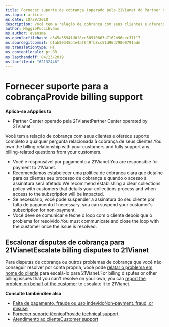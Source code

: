 ```yaml
---
title: Fornecer suporte de cobrança (operado pela 21Vianet do Partner Center)
ms.topic: article
ms.date: 10/29/2018
description: Você tem a relação de cobrança com seus clientes e oferece suporte completo a qualquer pergunta relacionada à cobrança de seus clientes.
author: MaggiePucciEvans
ms.author: evansma
ms.openlocfilehash: a345a5594fd0f8cc58910863a7162b96eec37f17
ms.sourcegitcommit: b1ab80345b4e4af649fb8cc51d96d798e0791ade
ms.translationtype: HT
ms.contentlocale: pt-BR
ms.lasthandoff: 04/23/2019
ms.locfileid: "62132446"
---
```

# <a name="provide-billing-support"></a><span data-ttu-id="e6e32-103">Fornecer suporte para a cobrança</span><span class="sxs-lookup"><span data-stu-id="e6e32-103">Provide billing support</span></span>

<span data-ttu-id="e6e32-104">**Aplica-se a**</span><span class="sxs-lookup"><span data-stu-id="e6e32-104">**Applies to**</span></span>

-   <span data-ttu-id="e6e32-105">Partner Center operado pela 21Vianet</span><span class="sxs-lookup"><span data-stu-id="e6e32-105">Partner Center operated by 21Vianet</span></span>

<span data-ttu-id="e6e32-106">Você tem a relação de cobrança com seus clientes e oferece suporte completo a qualquer pergunta relacionada à cobrança de seus clientes.</span><span class="sxs-lookup"><span data-stu-id="e6e32-106">You own the billing relationship with your customers and fully support any billing-related questions from your customers.</span></span>

-   <span data-ttu-id="e6e32-107">Você é responsável por pagamento a 21Vianet.</span><span class="sxs-lookup"><span data-stu-id="e6e32-107">You are responsible for payment to 21Vianet.</span></span>
-   <span data-ttu-id="e6e32-108">Recomendamos estabelecer uma política de cobrança clara que detalhe para os clientes seu processo de cobrança e quando o acesso à assinatura será afetado.</span><span class="sxs-lookup"><span data-stu-id="e6e32-108">We recommend establishing a clear collections policy with customers that details your collections process and when access to the subscription will be impacted.</span></span>
-   <span data-ttu-id="e6e32-109">Se necessário, você pode suspender a assinatura do seu cliente por falta de pagamento.</span><span class="sxs-lookup"><span data-stu-id="e6e32-109">If necessary, you can suspend your customer's subscription for non-payment.</span></span>
-   <span data-ttu-id="e6e32-110">Você deve se comunicar e feche o loop com o cliente depois que o problema for resolvido.</span><span class="sxs-lookup"><span data-stu-id="e6e32-110">You must communicate and close the loop with the customer once the issue is resolved.</span></span>

## <a href="" id="billingdisputes"></a><span data-ttu-id="e6e32-111">Escalonar disputas de cobrança para 21Vianet</span><span class="sxs-lookup"><span data-stu-id="e6e32-111">Escalate billing disputes to 21Vianet</span></span>

<span data-ttu-id="e6e32-112">Para disputas de cobrança ou outros problemas de cobrança que você não conseguir resolver por conta própria, você pode [relatar o problema em nome do cliente](report-problems-on-behalf-of-a-customer.md) para escalá-lo para 21Vianet.</span><span class="sxs-lookup"><span data-stu-id="e6e32-112">For billing disputes or other billing issues that you can't resolve on your own, you can [report the problem on behalf of the customer](report-problems-on-behalf-of-a-customer.md) to escalate it to 21Vianet.</span></span>

<span data-ttu-id="e6e32-113">**Consulte também**</span><span class="sxs-lookup"><span data-stu-id="e6e32-113">**See also**</span></span>

-   [<span data-ttu-id="e6e32-114">Falta de pagamento, fraude ou uso indevido</span><span class="sxs-lookup"><span data-stu-id="e6e32-114">Non-payment, fraud, or misuse</span></span>](non-payment-fraud-or-misuse.md)
-   [<span data-ttu-id="e6e32-115">Fornecer suporte técnico</span><span class="sxs-lookup"><span data-stu-id="e6e32-115">Provide technical support</span></span>](provide-technical-support.md)
-   [<span data-ttu-id="e6e32-116">Atendimento ao cliente</span><span class="sxs-lookup"><span data-stu-id="e6e32-116">Customer support</span></span>](customer-support.md)


